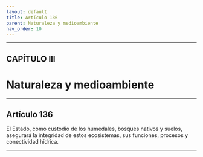 ```yaml
---
layout: default
title: Artículo 136
parent: Naturaleza y medioambiente
nav_order: 10
---
```


---

## CAPÍTULO III
# Naturaleza y medioambiente

---

## Artículo 136

El Estado, como custodio de los humedales, bosques nativos y suelos, asegurará la integridad de estos ecosistemas, sus funciones, procesos y conectividad hídrica.

---
